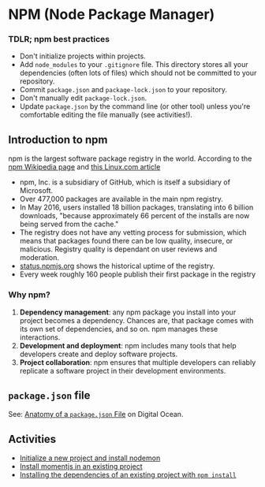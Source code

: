 # NPM (Node Package Manager)

### TDLR; npm best practices
- Don't initialize projects within projects.
- Add `node_modules` to your `.gitignore` file. This directory stores all your dependencies (often lots of files) which should not be committed to your repository.
- Commit `package.json` and `package-lock.json` to your repository.
- Don't manually edit `package-lock.json`.
- Update `package.json` by the command line (or other tool) unless you're comfortable editing the file manually (see activities!).

## Introduction to npm
npm is the largest software package registry in the world. According to the [npm Wikipedia page](https://en.wikipedia.org/wiki/Npm_(software)) and [this Linux.com article](https://www.linux.com/news/state-union-npm/)
- npm, Inc. is a subsidiary of GitHub, which is itself a subsidiary of Microsoft.
- Over 477,000 packages are available in the main npm registry.
- In May 2016, users installed 18 billion packages, translating into 6 billion downloads, "because approximately 66 percent of the installs are now being served from the cache."
- The registry does not have any vetting process for submission, which means that packages found there can be low quality, insecure, or malicious. Registry quality is dependant on user reviews and moderation.
- [status.npmjs.org](https://status.npmjs.org/uptime) shows the historical uptime of the registry.
- Every week roughly 160 people publish their first package in the registry

### Why npm?
1. **Dependency management**: any npm package you install into your project becomes a dependency. Chances are, that package comes with its own set of dependencies, and so on. npm manages these interactions.
2. **Development and deployment**: npm includes many tools that help developers create and deploy software projects.
3. **Project collaboration**: npm ensures that multiple developers can reliably replicate a software project in their development environments.

## `package.json` file
See: [Anatomy of a `package.json` File](https://www.digitalocean.com/community/tutorials/nodejs-package-json) on Digital Ocean.

## Activities
- [Initialize a new project and install nodemon](hello-npm)
- [Install momentjs in an existing project](hello-moment)
- [Installing the dependencies of an existing project with `npm install`](hello-npm-install)